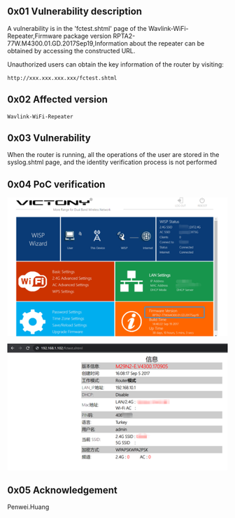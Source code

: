 ## 0x01 Vulnerability description

A vulnerability is in the 'fctest.shtml' page of the Wavlink-WiFi-Repeater,Firmware package version RPTA2-77W.M4300.01.GD.2017Sep19,Information about the repeater can be obtained by accessing the constructed URL.

Unauthorized users can obtain the key information of the router by visiting: 

```
http://xxx.xxx.xxx.xxx/fctest.shtml
```

## 0x02 Affected version

```
Wavlink-WiFi-Repeater
```

## 0x03 Vulnerability

When the router is running, all the operations of the user are stored in the syslog.shtml page, and the identity verification process is not performed

## 0x04 PoC verification

![image-20220623150043519](https://github.com/pghuanghui/CVE_Request/raw/main/WiFi-Repeater/WiFi-Repeater_syslog.shtml.assets/image-20220623150043519.png)

![image-20220623160430903](https://github.com/pghuanghui/CVE_Request/raw/main/WiFi-Repeater/WiFi-Repeater_fctest.assets/image-20220623160430903.png)

## 0x05 Acknowledgement

Penwei.Huang

